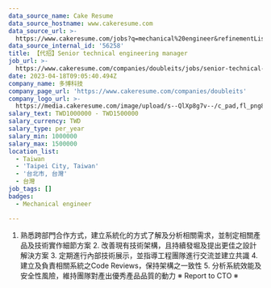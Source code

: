```yaml
---
data_source_name: Cake Resume
data_source_hostname: www.cakeresume.com
data_source_url: >-
  https://www.cakeresume.com/jobs?q=mechanical%20engineer&refinementList%5Blang_name%5D%5B0%5D=English&refinementList%5Bsalary_type%5D=per_year&range%5Bsalary_range%5D%5Bmin%5D=1000000&page=3
data_source_internal_id: '56258'
title: 【代招】Senior technical engineering manager
job_url: >-
  https://www.cakeresume.com/companies/doubleits/jobs/senior-technical-engineering-manager
date: 2023-04-18T09:05:40.494Z
company_name: 多博科技
company_page_url: 'https://www.cakeresume.com/companies/doubleits'
company_logo_url: >-
  https://media.cakeresume.com/image/upload/s--QlXp8g7v--/c_pad,fl_png8,h_200,w_200/v1565883995/pdm9ysmzutdcthy4wqjc.png
salary_text: TWD1000000 - TWD1500000
salary_currency: TWD
salary_type: per_year
salary_min: 1000000
salary_max: 1500000
location_list:
  - Taiwan
  - 'Taipei City, Taiwan'
  - '台北市, 台灣'
  - 台灣
job_tags: []
badges:
  - Mechanical engineer

---
```


1. 熟悉跨部門合作方式，建立系統化的方式了解及分析相關需求，並制定相關產品及技術實作細節方案 2. 改善現有技術架構，且持續發堀及提出更佳之設計解決方案 3. 定期進行內部技術展示，並指導工程團隊進行交流並建立共識 4. 建立及負責相關系統之Code Reviews，保持架構之一致性 5. 分析系統效能及安全性風險，維持團隊對產出優秀產品品質的動力 ※ Report to CTO ※